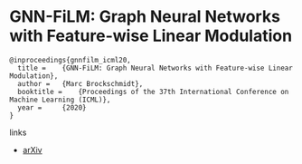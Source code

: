 # GNN-FiLM: Graph Neural Networks with Feature-wise Linear Modulation

```
@inproceedings{gnnfilm_icml20,
  title = 	 {GNN-FiLM: Graph Neural Networks with Feature-wise Linear Modulation},
  author = 	 {Marc Brockschmidt},
  booktitle = 	 {Proceedings of the 37th International Conference on Machine Learning (ICML)},
  year = 	 {2020}
}
```

links
- [arXiv](https://arxiv.org/abs/1906.12192)
